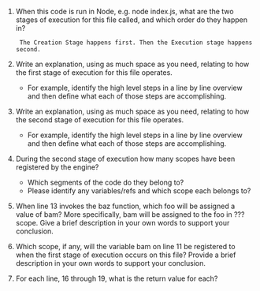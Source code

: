 1. When this code is run in Node, e.g. node index.js, what are the two stages of execution for this file called, and which order do they happen in?

        The Creation Stage happens first. Then the Execution stage happens second.

2. Write an explanation, using as much space as you need, relating to how the first stage of execution for this file operates.

   - For example, identify the high level steps in a line by line overview and then define what each of those steps are accomplishing.

3. Write an explanation, using as much space as you need, relating to how the second stage of execution for this file operates.

    - For example, identify the high level steps in a line by line overview and then define what each of those steps are accomplishing.

4. During the second stage of execution how many scopes have been registered by the engine?

    - Which segments of the code do they belong to?
    - Please identify any variables/refs and which scope each belongs to?

5. When line 13 invokes the baz function, which foo will be assigned a value of bam? More specifically, bam will be assigned to the foo in ??? scope. Give a brief description in your own words to support your conclusion.

6. Which scope, if any, will the variable bam on line 11 be registered to when the first stage of execution occurs on this file? Provide a brief description in your own words to support your conclusion.

7. For each line, 16 through 19, what is the return value for each?